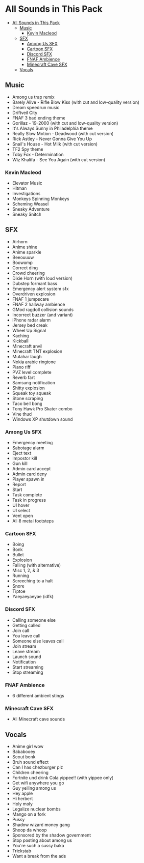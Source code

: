 # All Sounds in This Pack

- [All Sounds in This Pack](#all-sounds-in-this-pack)
  - [Music](#music)
    - [Kevin Macleod](#kevin-macleod)
  - [SFX](#sfx)
    - [Among Us SFX](#among-us-sfx)
    - [Cartoon SFX](#cartoon-sfx)
    - [Discord SFX](#discord-sfx)
    - [FNAF Ambience](#fnaf-ambience)
    - [Minecraft Cave SFX](#minecraft-cave-sfx)
  - [Vocals](#vocals)

## Music

- Among us trap remix
- Barely Alive - Rifle Blow Kiss (with cut and low-quality version)
- Dream speedrun music
- Driftveil City
- FNAF 3 bad ending theme
- Gorillaz - 19-2000 (with cut and low-quality version)
- It's Always Sunny in Philadelphia theme
- Really Slow Motion - Deadwood (with cut version)
- Rick Astley - Never Gonna Give You Up
- Snail's House - Hot Milk (with cut version)
- TF2 Spy theme
- Toby Fox - Determination
- Wiz Khalifa - See You Again (with cut version)

### Kevin Macleod

- Elevator Music
- Hitman
- Investigations
- Monkeys Spinning Monkeys
- Scheming Weasel
- Sneaky Adventure
- Sneaky Snitch

## SFX

- Airhorn
- Anime shine
- Anime sparkle
- Beeouuuw
- Boowomp
- Correct ding
- Crowd cheering
- Dixie Horn (with loud version)
- Dubstep formant bass
- Emergency alert system sfx
- Overdriven explosion
- FNAF 1 jumpscare
- FNAF 2 hallway ambience
- GMod ragdoll collision sounds
- Incorrect buzzer (and variant)
- iPhone radar alarm
- Jersey bed creak
- Wheel Up Signal
- Kaching
- Kickball
- Minecraft anvil
- Minecraft TNT explosion
- Mutahar laugh
- Nokia arabic ringtone
- Piano riff
- PVZ level complete
- Reverb fart
- Samsung notification
- Shitty explosion
- Squeak toy squeak
- Stone scraping
- Taco bell bong
- Tony Hawk Pro Skater combo
- Vine thud
- Windows XP shutdown sound

### Among Us SFX

- Emergency meeting
- Sabotage alarm
- Eject text
- Impostor kill
- Gun kill
- Admin card accept
- Admin card deny
- Player spawn in
- Report
- Start
- Task complete
- Task in progress
- UI hover
- UI select
- Vent open
- All 8 metal footsteps

### Cartoon SFX

- Boing
- Bonk
- Bullet
- Explosion
- Falling (with alternative)
- Misc 1, 2, & 3
- Running
- Screeching to a halt
- Snore
- Tiptoe
- Yaeyaeyaeyae (idfk)

### Discord SFX

- Calling someone else
- Getting called
- Join call
- You leave call
- Someone else leaves call
- Join stream
- Leave stream
- Launch sound
- Notification
- Start streaming
- Stop streaming

### FNAF Ambience

- 6 different ambient stings

### Minecraft Cave SFX

- All Minecraft cave sounds

## Vocals

- Anime girl wow
- Bababooey
- Scout bonk
- Bruh sound effect
- Can I has chezburger plz
- Children cheering
- Fortnite und drink Cola yippee!! (with yippee only)
- Get wifi anywhere you go
- Guy yelling among us
- Hey apple
- Hi herbert
- Holy moly
- Legalize nuclear bombs
- Mango on a fork
- Pussy
- Shadow wizard money gang
- Shoop da whoop
- Sponsored by the shadow government
- Stop posting about among us
- You're such a sussy baka
- Trickstab
- Want a break from the ads
